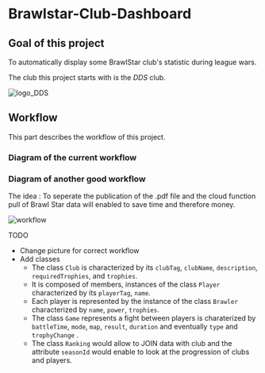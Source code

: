 # Brawlstar-Club-Dashboard

## Goal of this project

To automatically display some BrawlStar club's statistic during league wars.

The club this project starts with is the _DDS_ club.

![logo_DDS](https://scontent-cdg2-1.xx.fbcdn.net/v/t1.6435-1/50069589_2246580418930831_4352970910936858624_n.jpg?stp=dst-jpg_p200x200&_nc_cat=104&ccb=1-6&_nc_sid=dbb9e7&_nc_ohc=BzdGdZh6NEUAX89lD9b&_nc_ht=scontent-cdg2-1.xx&oh=00_AT8WLsnTX3F_6NBchGiu8WRlOHiCaEdnE8kKDV7ux3TLog&oe=6298D8F7)

## Workflow

This part describes the workflow of this project.

### Diagram of the current workflow

### Diagram of another good workflow

The idea : To seperate the publication of the .pdf file and the cloud function pull of Brawl Star data will enabled to save time and therefore money.

![workflow](/images/complete_workflow.svg)

TODO

- Change picture for correct workflow
- Add classes
    - The class `Club` is characterized by its `clubTag`, `clubName`, `description`, `requiredTrophies`, and `trophies`.
    - It is composed of members, instances of the class `Player` characterized by its `playerTag`, `name`.
    - Each player is represented by the instance of the class `Brawler` characterized by `name`, `power`, `trophies`.
    - The class `Game` represents a fight between players is charaterized by `battleTime`, `mode`, `map`, `result`, `duration` and eventually `type` and `trophyChange` .
    - The class `Ranking` would allow to JOIN data with club and the attribute `seasonId` would enable to look at the progression of clubs and players.